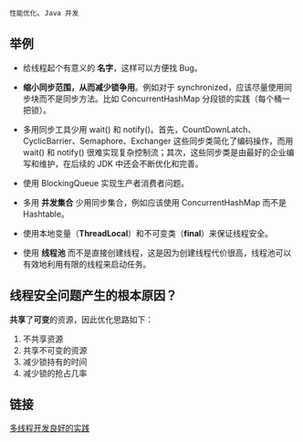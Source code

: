 `性能优化`、`Java 并发`

## 举例

- 给线程起个有意义的 **名字**，这样可以方便找 Bug。

- **缩小同步范围，从而减少锁争用**。例如对于 synchronized，应该尽量使用同步块而不是同步方法。比如 ConcurrentHashMap 分段锁的实践（每个桶一把锁）。

- 多用同步工具少用 wait() 和 notify()。首先，CountDownLatch、CyclicBarrier、Semaphore、Exchanger 这些同步类简化了编码操作，而用 wait() 和 notify() 很难实现复杂控制流；其次，这些同步类是由最好的企业编写和维护，在后续的 JDK 中还会不断优化和完善。

- 使用 BlockingQueue 实现生产者消费者问题。

- 多用 **并发集合** 少用同步集合，例如应该使用 ConcurrentHashMap 而不是 Hashtable。

- 使用本地变量（**ThreadLocal**）和不可变类（**final**）来保证线程安全。

- 使用 **线程池** 而不是直接创建线程，这是因为创建线程代价很高，线程池可以有效地利用有限的线程来启动任务。

## 线程安全问题产生的根本原因？
**共享**了**可变**的资源，因此优化思路如下：

1. 不共享资源
2. 共享不可变的资源
3. 减少锁持有的时间
4. 减少锁的抢占几率

## 链接

[多线程开发良好的实践](https://github.com/CyC2018/CS-Notes/blob/master/notes/Java%20%E5%B9%B6%E5%8F%91.md#%E5%8D%81%E4%B8%89%E5%A4%9A%E7%BA%BF%E7%A8%8B%E5%BC%80%E5%8F%91%E8%89%AF%E5%A5%BD%E7%9A%84%E5%AE%9E%E8%B7%B5)
